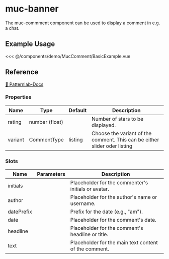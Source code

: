 <script setup>
import Basic from './demo/MucComment/BasicExample.vue'
</script>

# muc-banner

The muc-commment component can be used to display a comment in e.g. a chat.

## Example Usage

<DemoContainer>
  <Basic/>
</DemoContainer>

<<< @/components/demo/MucComment/BasicExample.vue

## Reference
[🔗 Patternlab-Docs](https://patternlab.muenchen.space/?p=viewall-elements-comment)

### Properties

| Name    | Type        | Default | Description                                                               |
|---------|-------------|---------|---------------------------------------------------------------------------|
| rating  | number (float)     |         | Number of stars to be displayed.                                          |
| variant | CommentType | listing | Choose the variant of the comment. This can be either slider oder listing |

### Slots
| Name           | Parameters | Description                                           |
| -------------- | ---------- |-------------------------------------------------------|
| initials       |            | Placeholder for the commenter's initials or avatar.   |
| author         |            | Placeholder for the author's name or username.        |
| datePrefix     |            | Prefix for the date (e.g., "am").                     |
| date           |            | Placeholder for the comment's date.                   |
| headline       |            | Placeholder for the comment's headline or title.      |
| text           |            | Placeholder for the main text content of the comment. |
